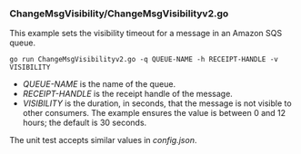 ### ChangeMsgVisibility/ChangeMsgVisibilityv2.go

This example sets the visibility timeout for a message in an Amazon SQS queue.

`go run ChangeMsgVisibilityv2.go -q QUEUE-NAME -h RECEIPT-HANDLE -v VISIBILITY`

- _QUEUE-NAME_ is the name of the queue.
- _RECEIPT-HANDLE_ is the receipt handle of the message.
- _VISIBILITY_ is the duration, in seconds, that the message is not visible to other consumers.
  The example ensures the value is between 0 and 12 hours;
  the default is 30 seconds.

The unit test accepts similar values in _config.json_.
